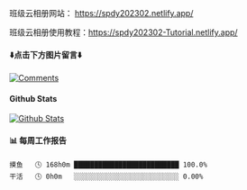 班级云相册网站： https://spdy202302.netlify.app/

班级云相册使用教程：https://spdy202302-Tutorial.netlify.app/
#### ⬇️点击下方图片留言⬇️
[![Comments](https://api.moedog.org/room/@spdy202302.github/svg?width=600&height=160&limit=20&theme=light&title=spdy202302@github:%20~&fontSize=13)](https://api.moedog.org/room/@spdy202302.github?title=%E7%8B%97%E5%AD%90%E7%9A%84%20Github%20%E7%95%99%E8%A8%80%E6%9D%BF)

#### Github Stats
[![Github Stats](https://github-readme-stats-one-bice.vercel.app/api?username=spdy202302&show_icons=true&line_height=20&role=OWNER,ORGANIZATION_MEMBER,COLLABORATOR)](https://github.com/anuraghazra/github-readme-stats)


#### 📊 每周工作报告
```text
摸鱼   🕓 168h0m ██████████████████████████ 100.0%
干活   🕓 0h0m   ░░░░░░░░░░░░░░░░░░░░░░░░░░ 0.00%
```

<!--
**spdy202302/spdy202302** is a ✨ _special_ ✨ repository because its `README.md` (this file) appears on your GitHub profile.

Here are some ideas to get you started:

- 🔭 I’m currently working on ...
- 🌱 I’m currently learning ...
- 👯 I’m looking to collaborate on ...
- 🤔 I’m looking for help with ...
- 💬 Ask me about ...
- 📫 How to reach me: ...
- 😄 Pronouns: ...
- ⚡ Fun fact: ...
-->
